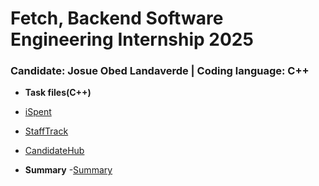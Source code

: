 <h1>Fetch, Backend Software Engineering Internship 2025</h1>
<h3>Candidate: Josue Obed Landaverde | Coding language: C++</h3>

- <b>Task files(C++)</b>
- [iSpent](https://github.com/jlndvr/ispent)
- [StaffTrack](https://github.com/jlndvr/Candidate-Dequeue-Manager)
- [CandidateHub](https://github.com/jlndvr/Candidate-Linked-List-Manager)

- <b>Summary</b>
-[Summary](https://github.com/jlndvr/Fetch-BE-C-/blob/main/Summary.txt)
